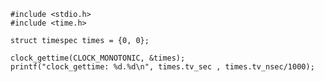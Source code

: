     #include <stdio.h> 
    #include <time.h>

    struct timespec times = {0, 0};  
    
    clock_gettime(CLOCK_MONOTONIC, &times);  
    printf("clock_gettime: %d.%d\n", times.tv_sec , times.tv_nsec/1000);  
    
    
